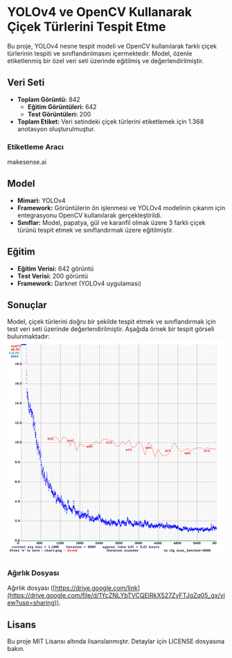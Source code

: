 # YOLOv4 ve OpenCV Kullanarak Çiçek Türlerini Tespit Etme

Bu proje, YOLOv4 nesne tespit modeli ve OpenCV kullanılarak farklı çiçek türlerinin tespiti ve sınıflandırılmasını içermektedir. Model, özenle etiketlenmiş bir özel veri seti üzerinde eğitilmiş ve değerlendirilmiştir.

## Veri Seti
- **Toplam Görüntü:** 842
  - **Eğitim Görüntüleri:** 642
  - **Test Görüntüleri:** 200
- **Toplam Etiket:** Veri setindeki çiçek türlerini etiketlemek için 1.368 anotasyon oluşturulmuştur.

### Etiketleme Aracı
makesense.ai

## Model
- **Mimari:** YOLOv4
- **Framework:** Görüntülerin ön işlenmesi ve YOLOv4 modelinin çıkarım için entegrasyonu OpenCV kullanılarak gerçekleştirildi.
- **Sınıflar:** Model, papatya, gül ve karanfil olmak üzere 3 farklı çiçek türünü tespit etmek ve sınıflandırmak üzere eğitilmiştir.

## Eğitim
- **Eğitim Verisi:** 642 görüntü
- **Test Verisi:** 200 görüntü
- **Framework:** Darknet (YOLOv4 uygulaması)

## Sonuçlar
Model, çiçek türlerini doğru bir şekilde tespit etmek ve sınıflandırmak için test veri seti üzerinde değerlendirilmiştir. Aşağıda örnek bir tespit görseli bulunmaktadır:
![Çiçek Tespiti Örneği](./chart.png)

### Ağırlık Dosyası
Ağırlık dosyası ([https://drive.google.com/link](https://drive.google.com/file/d/1YcZNLYbTVCQEIRkX527ZyFTJgZq05_gx/view?usp=sharing)).


## Lisans
Bu proje MIT Lisansı altında lisanslanmıştır. Detaylar için LICENSE dosyasına bakın.
